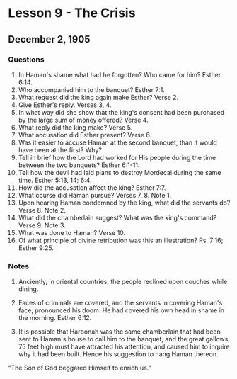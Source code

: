 # Lesson 9 - The Crisis

## December 2, 1905

### Questions

1. In Haman's shame what had he forgotten? Who came for him? Esther 6:14.
2. Who accompanied him to the banquet? Esther 7:1.
3. What request did the king again make Esther? Verse 2.
4. Give Esther's reply. Verses 3, 4.
5. In what way did she show that the king's consent had been purchased by the large sum of money offered? Verse 4.
6. What reply did the king make? Verse 5.
7. What accusation did Esther present? Verse 6.
8. Was it easier to accuse Haman at the second banquet, than it would have been at the first? Why?
9. Tell in brief how the Lord had worked for His people during the time between the two banquets? Esther 6:1-11.
10. Tell how the devil had laid plans to destroy Mordecai during the same time. Esther 5:13, 14; 6:4.
11. How did the accusation affect the king? Esther 7:7.
12. What course did Haman pursue? Verses 7, 8. Note 1.
13. Upon hearing Haman condemned by the king, what did the servants do? Verse 8. Note 2.
14. What did the chamberlain suggest? What was the king's command? Verse 9. Note 3.
15. What was done to Haman? Verse 10.
16. Of what principle of divine retribution was this an illustration? Ps. 7:16; Esther 9:25.

### Notes

1. Anciently, in oriental countries, the people reclined upon couches while dining.

2. Faces of criminals are covered, and the servants in covering Haman's face, pronounced his doom. He had covered his own head in shame in the morning. Esther 6:12.

3. It is possible that Harbonah was the same chamberlain that had been sent to Haman's house to call him to the banquet, and the great gallows, 75 feet high must have attracted his attention, and caused him to inquire why it had been built. Hence his suggestion to hang Haman thereon.

"The Son of God beggared Himself to enrich us."